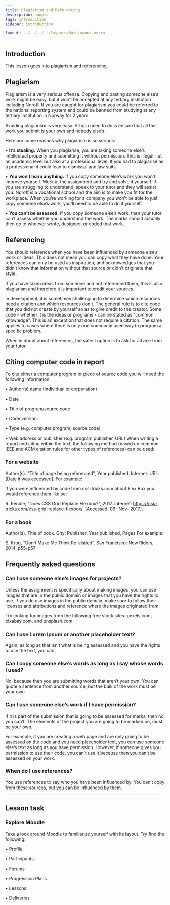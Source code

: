 ```yaml
---
title: Plagiarism and Referencing
description: sample
tags: Introduction
sidebar: introduction

layout: ../../../../layouts/MainLayout.astro
---
```


## Introduction

This lesson goes into plagiarism and referencing.

## Plagiarism

Plagiarism is a very serious offense. Copying and pasting someone else’s work might be easy, but it won’t be accepted at any tertiary institution including Noroff. If you are caught for plagiarism you could be referred to the national reporting system and could be banned from studying at any tertiary institution in Norway for 2 years.

Avoiding plagiarism is very easy. All you need to do is ensure that all the work you submit is your own and nobody else’s.

Here are some reasons why plagiarism is so serious:

• **It’s stealing.** When you plagiarise, you are taking someone else’s intellectual property and submitting it without permission. This is illegal - at an academic level but also at a professional level. If you had to plagiarise as a professional it could lead to dismissal and law suits.

• **You won’t learn anything.** If you copy someone else’s work you won’t improve yourself. Work at the assignment and try and solve it yourself. If you are struggling to understand, speak to your tutor and they will assist you. Noroff is a vocational school and the aim is to make you fit for the workplace. When you’re working for a company you won’t be able to just copy someone else’s work, you’ll need to be able to do it yourself.

• **You can’t be assessed.** If you copy someone else’s work, then your tutor can’t assess whether you understand the work. The marks should actually then go to whoever wrote, designed, or coded that work.

## Referencing

You should reference when you have been influenced by someone else’s work or ideas. This does not mean you can copy what they have done. Your references can only be used as inspiration, and acknowledges that you didn’t know that information without that source or didn’t originate that style.

If you have taken ideas from someone and not referenced them, this is also plagiarism and therefore it is important to credit your sources.

In development, it is sometimes challenging to determine which resources need a citation and which resources don't. The general rule is to cite code that you did not create by yourself so as to give credit to the creator. Some code - whether it is the ideas or programs - can be stated as "common knowledge". This is an exception that does not require a citation. The same applies to cases where there is only one commonly used way to program a specific problem.

When in doubt about references, the safest option is to ask for advice from your tutor.

## Citing computer code in report

To cite either a computer program or piece of source code you will need the following information:

• Author(s) name (Individual or corporation)

• Date

• Title of program/source code

• Code version

• Type (e.g. computer program, source code)

• Web address or publisher (e.g. program publisher, URL) When writing a report and citing within the text, the following method (based on common IEEE and ACM citation rules for other types of references) can be used:

### For a website

Author(s). "Title of page being referenced", Year published. Internet: URL. [Date it was accessed]. For example:

If you were influenced by code from css-tricks.com about Flex Box you would reference them like so:

R. Rendle, "Does CSS Grid Replace Flexbox?", 2017. Internet: https://css-tricks.com/css-grid-replace-flexbox/. [Accessed: 09- Nov- 2017].

### For a book

Author(s). Title of book. City: Publisher, Year published, Pages For example:

S. Krug, "Don't Make Me Think Re-visited". San Francisco: New Riders, 2014, p55-p57

## Frequently asked questions

### Can I use someone else’s images for projects?

Unless the assignment is specifically about making images, you can use images that are in the public domain or images that you have the rights to use. If you do use images in the public domain, make sure to follow their licenses and attributions and reference where the images originated from.

Try looking for images from the following free stock sites: pexels.com, pixabay.com, and unsplash.com.

### Can I use Lorem Ipsum or another placeholder text?

Again, as long as that isn’t what is being assessed and you have the rights to use the text, you can.

### Can I copy someone else’s words as long as I say whose words I used?

No, because then you are submitting words that aren’t your own. You can quote a sentence from another source, but the bulk of the work must be your own.

### Can I use someone else’s work if I have permission?

If it is part of the submission that is going to be assessed for marks, then no you can’t. The elements of the project you are going to be marked on, must be your own.

For example, if you are creating a web page and are only going to be assessed on the code and you need placeholder text, you can use someone else’s text as long as you have permission. However, if someone gives you permission to use their code, you can’t use it because then you can’t be assessed on your work.

### When do I use references?

You use references to say who you have been influenced by. You can’t copy from these sources, but you can be influenced by them.

<hr>

## Lesson task

### Explore Moodle

Take a look around Moodle to familiarize yourself with its layout. Try find the following:

• Profile

• Participants

• Forums

• Progression Plans

• Lessons

• Deliveries
